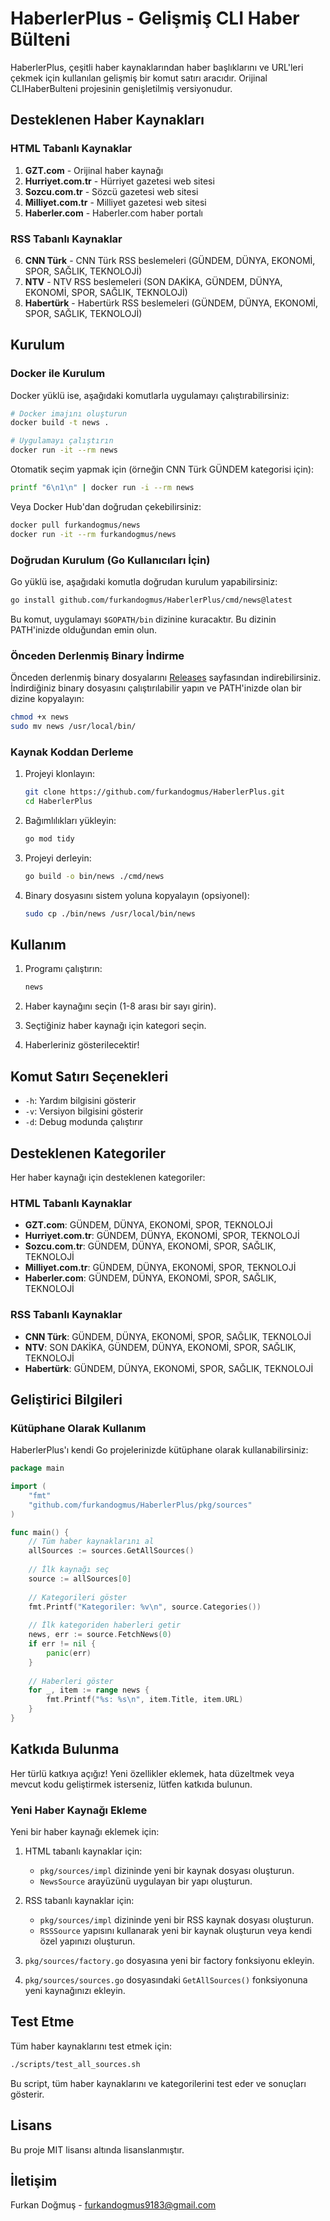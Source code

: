 # HaberlerPlus - Gelişmiş CLI Haber Bülteni

HaberlerPlus, çeşitli haber kaynaklarından haber başlıklarını ve URL'leri çekmek için kullanılan gelişmiş bir komut satırı aracıdır. Orijinal CLIHaberBulteni projesinin genişletilmiş versiyonudur.

## Desteklenen Haber Kaynakları

### HTML Tabanlı Kaynaklar
1. **GZT.com** - Orijinal haber kaynağı
2. **Hurriyet.com.tr** - Hürriyet gazetesi web sitesi
3. **Sozcu.com.tr** - Sözcü gazetesi web sitesi
4. **Milliyet.com.tr** - Milliyet gazetesi web sitesi
5. **Haberler.com** - Haberler.com haber portalı

### RSS Tabanlı Kaynaklar
6. **CNN Türk** - CNN Türk RSS beslemeleri (GÜNDEM, DÜNYA, EKONOMİ, SPOR, SAĞLIK, TEKNOLOJİ)
7. **NTV** - NTV RSS beslemeleri (SON DAKİKA, GÜNDEM, DÜNYA, EKONOMİ, SPOR, SAĞLIK, TEKNOLOJİ)
8. **Habertürk** - Habertürk RSS beslemeleri (GÜNDEM, DÜNYA, EKONOMİ, SPOR, SAĞLIK, TEKNOLOJİ)

## Kurulum

### Docker ile Kurulum

Docker yüklü ise, aşağıdaki komutlarla uygulamayı çalıştırabilirsiniz:

```bash
# Docker imajını oluşturun
docker build -t news .

# Uygulamayı çalıştırın
docker run -it --rm news
```

Otomatik seçim yapmak için (örneğin CNN Türk GÜNDEM kategorisi için):

```bash
printf "6\n1\n" | docker run -i --rm news
```

Veya Docker Hub'dan doğrudan çekebilirsiniz:

```bash
docker pull furkandogmus/news
docker run -it --rm furkandogmus/news
```

### Doğrudan Kurulum (Go Kullanıcıları İçin)

Go yüklü ise, aşağıdaki komutla doğrudan kurulum yapabilirsiniz:

```bash
go install github.com/furkandogmus/HaberlerPlus/cmd/news@latest
```

Bu komut, uygulamayı `$GOPATH/bin` dizinine kuracaktır. Bu dizinin PATH'inizde olduğundan emin olun.

### Önceden Derlenmiş Binary İndirme

Önceden derlenmiş binary dosyalarını [Releases](https://github.com/furkandogmus/HaberlerPlus/releases) sayfasından indirebilirsiniz. İndirdiğiniz binary dosyasını çalıştırılabilir yapın ve PATH'inizde olan bir dizine kopyalayın:

```bash
chmod +x news
sudo mv news /usr/local/bin/
```

### Kaynak Koddan Derleme

1. Projeyi klonlayın:
   ```bash
   git clone https://github.com/furkandogmus/HaberlerPlus.git
   cd HaberlerPlus
   ```

2. Bağımlılıkları yükleyin:
   ```bash
   go mod tidy
   ```

3. Projeyi derleyin:
   ```bash
   go build -o bin/news ./cmd/news
   ```

4. Binary dosyasını sistem yoluna kopyalayın (opsiyonel):
   ```bash
   sudo cp ./bin/news /usr/local/bin/news
   ```

## Kullanım

1. Programı çalıştırın:
   ```bash
   news
   ```

2. Haber kaynağını seçin (1-8 arası bir sayı girin).
3. Seçtiğiniz haber kaynağı için kategori seçin.
4. Haberleriniz gösterilecektir!

## Komut Satırı Seçenekleri

- `-h`: Yardım bilgisini gösterir
- `-v`: Versiyon bilgisini gösterir
- `-d`: Debug modunda çalıştırır

## Desteklenen Kategoriler

Her haber kaynağı için desteklenen kategoriler:

### HTML Tabanlı Kaynaklar
- **GZT.com**: GÜNDEM, DÜNYA, EKONOMİ, SPOR, TEKNOLOJİ
- **Hurriyet.com.tr**: GÜNDEM, DÜNYA, EKONOMİ, SPOR, TEKNOLOJİ
- **Sozcu.com.tr**: GÜNDEM, DÜNYA, EKONOMİ, SPOR, SAĞLIK, TEKNOLOJİ
- **Milliyet.com.tr**: GÜNDEM, DÜNYA, EKONOMİ, SPOR, TEKNOLOJİ
- **Haberler.com**: GÜNDEM, DÜNYA, EKONOMİ, SPOR, SAĞLIK, TEKNOLOJİ

### RSS Tabanlı Kaynaklar
- **CNN Türk**: GÜNDEM, DÜNYA, EKONOMİ, SPOR, SAĞLIK, TEKNOLOJİ
- **NTV**: SON DAKİKA, GÜNDEM, DÜNYA, EKONOMİ, SPOR, SAĞLIK, TEKNOLOJİ
- **Habertürk**: GÜNDEM, DÜNYA, EKONOMİ, SPOR, SAĞLIK, TEKNOLOJİ

## Geliştirici Bilgileri

### Kütüphane Olarak Kullanım

HaberlerPlus'ı kendi Go projelerinizde kütüphane olarak kullanabilirsiniz:

```go
package main

import (
    "fmt"
    "github.com/furkandogmus/HaberlerPlus/pkg/sources"
)

func main() {
    // Tüm haber kaynaklarını al
    allSources := sources.GetAllSources()
    
    // İlk kaynağı seç
    source := allSources[0]
    
    // Kategorileri göster
    fmt.Printf("Kategoriler: %v\n", source.Categories())
    
    // İlk kategoriden haberleri getir
    news, err := source.FetchNews(0)
    if err != nil {
        panic(err)
    }
    
    // Haberleri göster
    for _, item := range news {
        fmt.Printf("%s: %s\n", item.Title, item.URL)
    }
}
```

## Katkıda Bulunma

Her türlü katkıya açığız! Yeni özellikler eklemek, hata düzeltmek veya mevcut kodu geliştirmek isterseniz, lütfen katkıda bulunun.

### Yeni Haber Kaynağı Ekleme

Yeni bir haber kaynağı eklemek için:

1. HTML tabanlı kaynaklar için:
   - `pkg/sources/impl` dizininde yeni bir kaynak dosyası oluşturun.
   - `NewsSource` arayüzünü uygulayan bir yapı oluşturun.

2. RSS tabanlı kaynaklar için:
   - `pkg/sources/impl` dizininde yeni bir RSS kaynak dosyası oluşturun.
   - `RSSSource` yapısını kullanarak yeni bir kaynak oluşturun veya kendi özel yapınızı oluşturun.

3. `pkg/sources/factory.go` dosyasına yeni bir factory fonksiyonu ekleyin.
4. `pkg/sources/sources.go` dosyasındaki `GetAllSources()` fonksiyonuna yeni kaynağınızı ekleyin.

## Test Etme

Tüm haber kaynaklarını test etmek için:

```bash
./scripts/test_all_sources.sh
```

Bu script, tüm haber kaynaklarını ve kategorilerini test eder ve sonuçları gösterir.

## Lisans

Bu proje MIT lisansı altında lisanslanmıştır.

## İletişim

Furkan Doğmuş - furkandogmus9183@gmail.com 